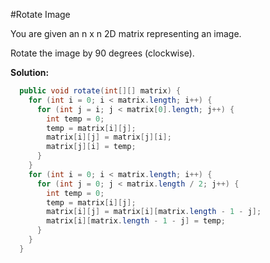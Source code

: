 #Rotate Image

You are given an n x n 2D matrix representing an image.

Rotate the image by 90 degrees (clockwise).

**Solution:**

```java
  public void rotate(int[][] matrix) {
    for (int i = 0; i < matrix.length; i++) {
      for (int j = i; j < matrix[0].length; j++) {
        int temp = 0;
        temp = matrix[i][j];
        matrix[i][j] = matrix[j][i];
        matrix[j][i] = temp;
      }
    }
    for (int i = 0; i < matrix.length; i++) {
      for (int j = 0; j < matrix.length / 2; j++) {
        int temp = 0;
        temp = matrix[i][j];
        matrix[i][j] = matrix[i][matrix.length - 1 - j];
        matrix[i][matrix.length - 1 - j] = temp;
      }
    }
  }
```
